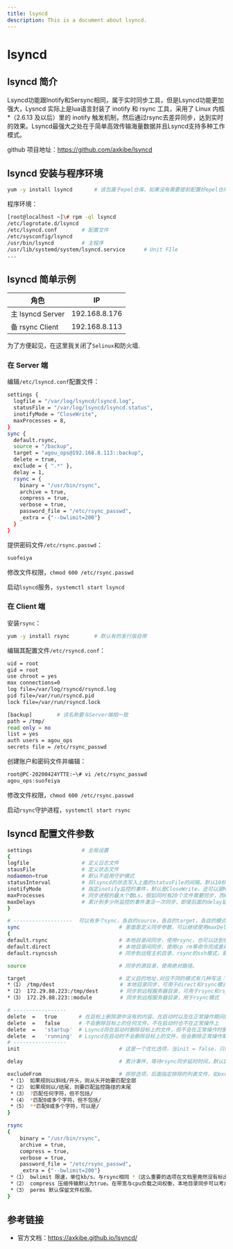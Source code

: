 ```yaml
---
title: lsyncd
description: This is a document about lsyncd.
---
```


# lsyncd 

## lsyncd 简介

Lsyncd功能跟Inotify和Sersync相同，属于实时同步工具，但是Lsyncd功能更加强大，Lysncd 实际上是lua语言封装了 inotify 和 rsync 工具，采用了 Linux 内核 *（2.6.13 及以后）里的 inotify 触发机制，然后通过rsync去差异同步，达到实时的效果。Lsyncd最强大之处在于简单高效传输海量数据并且Lsyncd支持多种工作模式。

github 项目地址：https://github.com/axkibe/lsyncd

## lsyncd 安装与程序环境

```bash
yum -y install lsyncd		# 该包属于epel仓库，如果没有需要提前配置好epel仓库
```

程序环境：

```bash
[root@localhost ~]\# rpm -ql lsyncd
/etc/logrotate.d/lsyncd
/etc/lsyncd.conf		# 配置文件
/etc/sysconfig/lsyncd
/usr/bin/lsyncd			# 主程序
/usr/lib/systemd/system/lsyncd.service		# Unit FIle
...
```

## lsyncd 简单示例

| 角色             | IP            |
| ---------------- | ------------- |
| 主 lsyncd Server | 192.168.8.176 |
| 备 rsync Client  | 192.168.8.113 |

为了方便起见，在这里我关闭了`Selinux`和防火墙.

### 在 Server 端

编辑`/etc/lsyncd.conf`配置文件：

```bash
settings {
  logfile = "/var/log/lsyncd/lsyncd.log",
  statusFile = "/var/log/lsyncd/lsyncd.status",
  inotifyMode = "CloseWrite",
  maxProcesses = 8,
} 
sync {
  default.rsync,
  source = "/backup",
  target = "agou_ops@192.168.8.113::backup",
  delete = true,
  exclude = { ".*" },
  delay = 1,
  rsync = {
    binary = "/usr/bin/rsync",
    archive = true,
    compress = true,
    verbose = true,
    password_file = "/etc/rsync_passwd",
    _extra = {"--bwlimit=200"}
  } 
}
```

提供密码文件`/etc/rsync.passwd`：

```bash
suofeiya
```

修改文件权限，`chmod 600 /etc/rsync.passwd`

启动`lsyncd`服务，`systemctl start lsyncd`

### 在 Client 端

安装`rsync`：

```bash
yum -y install rsync		# 默认有的发行版自带
```

编辑其配置文件`/etc/rsyncd.conf`：

```bash
uid = root
gid = root
use chroot = yes
max connections=0
log file=/var/log/rsyncd/rsyncd.log
pid file=/var/run/rsyncd.pid
lock file=/var/run/rsyncd.lock

[backup]		# 该名称要与Server端相一致
path = /tmp/
read only = no
list = yes
auth users = agou_ops
secrets file = /etc/rsync_passwd
```

创建账户和密码文件并编辑：

```bash
root@PC-20200424YTTE:~\# vi /etc/rsync_passwd
agou_ops:suofeiya
```

修改文件权限，`chmod 600 /etc/rsync.passwd`

启动`rsync`守护进程，`systemctl start rsync`

## lsyncd 配置文件参数

```bash
settings                # 全局设置
{
logfile                 # 定义日志文件
stausFile               # 定义状态文件
nodaemon=true           # 默认不启用守护模式
statusInterval          # 将lsyncd的状态写入上面的statusFile的间隔，默认10秒
inotifyMode             # 指定inotify监控的事件，默认是CloseWrite，还可以是Modify或CloseWrite or Modify
maxProcesses            # 同步进程的最大个数Ls。假如同时有20个文件需要同步，而maxProcesses = 8，则最大能看到有8个rysnc进程
maxDelays               # 累计到多少所监控的事件激活一次同步，即使后面的delay延迟时间还未到
}

# -------------------  可以有多个sync，各自的source，各自的target，各自的模式，互不影响。
sync                                # 里面是定义同步参数，可以继续使用maxDelays来重写settings的全局变量。一般第一个参数指定lsyncd以什么模式运行：rsync rsyncssh direct三种模式
{
default.rsync                       # 本地目录间同步，使用rsync，也可以达到使用ssh形式的远程rsync效果，或daemon方式连接远程rsyncd进程；
default.direct                      # 本地目录间同步，使用cp rm等命令完成差异文件备份；
default.rsyncssh                    # 同步到远程主机目录，rsync的ssh模式，需要使用key来认证

source                              # 同步的源目录，使用绝对路径。

target                              # 定义目的地址.对应不同的模式有几种写法：
*（1） /tmp/dest                     # 本地目录同步，可用于direct和rsync模式
*（2） 172.29.88.223:/tmp/dest       # 同步到远程服务器目录，可用于rsync和rsyncssh模式，拼接的命令类似于/usr/bin/rsync -ltsd --delete --include-from=- --exclude=* SOURCE TARGET，剩下的就是rsync的内容了，比如指定username，免密码同步
*（3） 172.29.88.223::module         # 同步到远程服务器目录，用于rsync模式

# -----------------
delete	=	true       # 在目标上删除源中没有的内容。在启动时以及在正常操作期间删除的内容
delete	=	false      # 不会删除目标上的任何文件。不在启动时也不在正常操作上
delete	=	'startup'  # Lsyncd将在启动时删除目标上的文件，但不会在正常操作时删除
delete	=	'running'  # Lsyncd在启动时不会删除目标上的文件，但会删除正常操作期间删除的文件
# -----------------
init                                # 这是一个优化选项，当init = false，只同步进程启动以后发生改动事件的文件，原有的目录即使有差异也不会同步。默认是true

delay                               # 累计事件，等待rsync同步延时时间，默认15秒 *（最大累计到1000个不可合并的事件）。也就是15s内监控目录下发生的改动，会累积到一次rsync同步，避免过于频繁的同步。 *（可合并的意思是，15s内两次修改了同一文件，最后只同步最新的文件）

excludeFrom                         # 排除选项，后面指定排除的列表文件，如excludeFrom = "/etc/lsyncd.exclude"如果是简单的排除，可以使用exclude = LIST。这里的排除规则写法与原生rsync有点不同，更为简单：监控路径里的任何部分匹配到一个文本，都会被排除，例如/bin/foo/bar可以匹配规则foo
 *（1） 如果规则以斜线/开头，则从头开始要匹配全部
 *（2） 如果规则以/结尾，则要匹配监控路径的末尾
 *（3） ?匹配任何字符，但不包括/
 *（4） *匹配0或多个字符，但不包括/
 *（5） **匹配0或多个字符，可以是/
}

rsync
{
    binary = "/usr/bin/rsync",
    archive = true,
    compress = true,
    verbose = true,
    password_file = "/etc/rsync_passwd",
    _extra = {"--bwlimit=200"}
 *（1） bwlimit 限速，单位kb/s，与rsync相同 *（这么重要的选项在文档里竟然没有标出）
 *（2） compress 压缩传输默认为true。在带宽与cpu负载之间权衡，本地目录同步可以考虑把它设为false
 *（3） perms 默认保留文件权限。
}
```

## 参考链接

* 官方文档：https://axkibe.github.io/lsyncd/